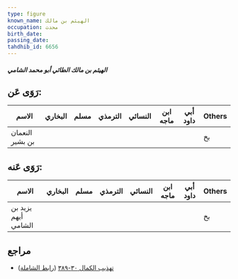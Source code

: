 ```yaml
---
type: figure
known_name: الهيثم بن مالك
occupation: محدث
birth_date:
passing_date:
tahdhib_id: 6656
---
```

##### الهيثم بن مالك الطائي أبو محمد الشامي

## رَوَى عَن:
| الاسم           | البخاري | مسلم | الترمذي | النسائي | ابن ماجه | أبي داود | Others |
| --------------- | ------- | ---- | ------- | ------- | -------- | -------- | ------ |
| النعمان بن بشير |         |      |         |         |          |          | بخ     |
## رَوَى عَنه:
| الاسم               | البخاري | مسلم | الترمذي | النسائي | ابن ماجه | أبي داود | Others |
| ------------------- | ------- | ---- | ------- | ------- | -------- | -------- | ------ |
| يزيد بن أيهم الشامي |         |      |         |         |          |          | بخ     |
## مراجع
- [تهذيب الكمال ٣٠-٣٨٩](obsidian://open?vault=Tahdhib-al-Kamal&file=Figures/٦٦٥٦-الهيثم%20بن%20مالك%20الطائي%20أبو%20محمد%20الشامي) ([رابط الشاملة](https://shamela.ws/book/3722/16455))